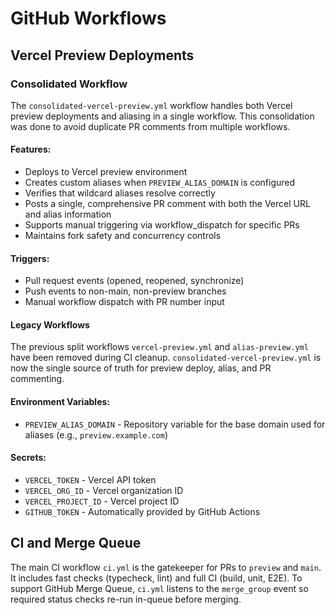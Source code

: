 # GitHub Workflows

## Vercel Preview Deployments

### Consolidated Workflow

The `consolidated-vercel-preview.yml` workflow handles both Vercel preview deployments and aliasing in a single workflow. This consolidation was done to avoid duplicate PR comments from multiple workflows.

#### Features:

- Deploys to Vercel preview environment
- Creates custom aliases when `PREVIEW_ALIAS_DOMAIN` is configured
- Verifies that wildcard aliases resolve correctly
- Posts a single, comprehensive PR comment with both the Vercel URL and alias information
- Supports manual triggering via workflow_dispatch for specific PRs
- Maintains fork safety and concurrency controls

#### Triggers:

- Pull request events (opened, reopened, synchronize)
- Push events to non-main, non-preview branches
- Manual workflow dispatch with PR number input

#### Legacy Workflows

The previous split workflows `vercel-preview.yml` and `alias-preview.yml` have been removed during CI cleanup. `consolidated-vercel-preview.yml` is now the single source of truth for preview deploy, alias, and PR commenting.

#### Environment Variables:

- `PREVIEW_ALIAS_DOMAIN` - Repository variable for the base domain used for aliases (e.g., `preview.example.com`)

#### Secrets:

- `VERCEL_TOKEN` - Vercel API token
- `VERCEL_ORG_ID` - Vercel organization ID
- `VERCEL_PROJECT_ID` - Vercel project ID
- `GITHUB_TOKEN` - Automatically provided by GitHub Actions

## CI and Merge Queue

The main CI workflow `ci.yml` is the gatekeeper for PRs to `preview` and `main`. It includes fast checks (typecheck, lint) and full CI (build, unit, E2E). To support GitHub Merge Queue, `ci.yml` listens to the `merge_group` event so required status checks re-run in-queue before merging.
